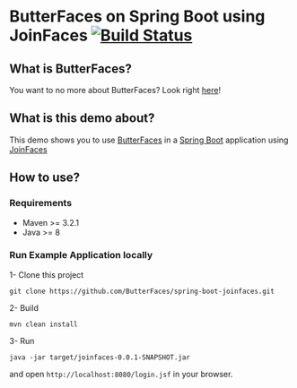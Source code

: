 # ButterFaces on Spring Boot using JoinFaces [![Build Status](https://travis-ci.org/ButterFaces/spring-boot-joinfaces.svg?branch=master)](https://travis-ci.org/ButterFaces/spring-boot-joinfaces)

## What is ButterFaces?

You want to no more about ButterFaces? Look right [here](http://www.butterfaces.org/)!

## What is this demo about?

This demo shows you to use [ButterFaces](http://www.butterfaces.org/) in a [Spring Boot](http://projects.spring.io/spring-boot/) application using [JoinFaces](https://github.com/joinfaces/joinfaces)

## How to use?

### Requirements

* Maven >= 3.2.1
* Java >= 8

### Run Example Application locally

1- Clone this project
```Shell
git clone https://github.com/ButterFaces/spring-boot-joinfaces.git
```

2- Build
```Shell
mvn clean install
```

3- Run
```Shell
java -jar target/joinfaces-0.0.1-SNAPSHOT.jar
```

and open `http://localhost:8080/login.jsf` in your browser. 